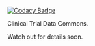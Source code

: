 
[![Codacy Badge](https://api.codacy.com/project/badge/Grade/f2ce71c4dbe84d6587b7b8f72c426ee4)](https://app.codacy.com/manual/FNLCR_2/ctdc-codebase?utm_source=github.com&utm_medium=referral&utm_content=CBIIT/ctdc-codebase&utm_campaign=Badge_Grade_Dashboard)

Clinical Trial Data Commons.

Watch out for details soon.

